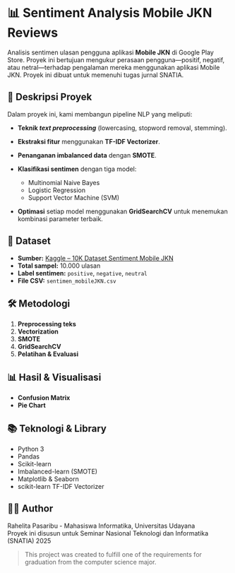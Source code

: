 # 📊 Sentiment Analysis Mobile JKN Reviews

Analisis sentimen ulasan pengguna aplikasi **Mobile JKN** di Google Play Store. Proyek ini bertujuan mengukur perasaan pengguna—positif, negatif, atau netral—terhadap pengalaman mereka menggunakan aplikasi Mobile JKN. Proyek ini dibuat untuk memenuhi tugas jurnal SNATIA.

## 📝 Deskripsi Proyek

Dalam proyek ini, kami membangun pipeline NLP yang meliputi:

* **Teknik *text preprocessing*** (lowercasing, stopword removal, stemming).
* **Ekstraksi fitur** menggunakan **TF-IDF Vectorizer**.
* **Penanganan imbalanced data** dengan **SMOTE**.
* **Klasifikasi sentimen** dengan tiga model:

  * Multinomial Naive Bayes
  * Logistic Regression
  * Support Vector Machine (SVM)
* **Optimasi** setiap model menggunakan **GridSearchCV** untuk menemukan kombinasi parameter terbaik.

## 📁 Dataset

* **Sumber:** [Kaggle – 10K Dataset Sentiment Mobile JKN](https://www.kaggle.com/datasets/diahmariatululya/10k-dataset-sentiment-mobile-jkn)
* **Total sampel:** 10.000 ulasan
* **Label sentimen:** `positive`, `negative`, `neutral`
* **File CSV:** `sentimen_mobileJKN.csv`

## 🛠️ Metodologi

1. **Preprocessing teks**
2. **Vectorization**
3. **SMOTE**
4. **GridSearchCV**
5. **Pelatihan & Evaluasi**

## 📊 Hasil & Visualisasi

* **Confusion Matrix**
* **Pie Chart**

## 📚 Teknologi & Library

* Python 3
* Pandas
* Scikit-learn
* Imbalanced-learn (SMOTE)
* Matplotlib & Seaborn
* scikit-learn TF-IDF Vectorizer

## 🙋‍♀️ Author
Rahelita Pasaribu - Mahasiswa Informatika, Universitas Udayana  
Proyek ini disusun untuk Seminar Nasional Teknologi dan Informatika (SNATIA) 2025


> This project was created to fulfill one of the requirements for graduation from the computer science major.
